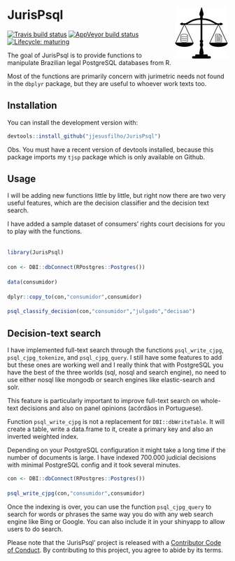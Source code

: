 
<!-- README.md is generated from README.Rmd. Please edit that file -->

# JurisPsql <img src='man/figures/logo.png' align="right" height="117" />

<!-- badges: start -->

[![Travis build
status](https://travis-ci.org/jjesusfilho/JurisPsql.svg?branch=master)](https://travis-ci.org/jjesusfilho/JurisPsql)
[![AppVeyor build
status](https://ci.appveyor.com/api/projects/status/github/jjesusfilho/JurisPsql?branch=master&svg=true)](https://ci.appveyor.com/project/jjesusfilho/JurisPsql)
[![Lifecycle:
maturing](https://img.shields.io/badge/lifecycle-maturing-blue.svg)](https://www.tidyverse.org/lifecycle/#maturing)
<!-- badges: end -->

The goal of JurisPsql is to provide functions to manipulate Brazilian
legal PostgreSQL databases from R.

Most of the functions are primarily concern with jurimetric needs not
found in the `dbplyr` package, but they are useful to whoever work texts
too.

## Installation

You can install the development version with:

``` r
devtools::install_github("jjesusfilho/JurisPsql")
```

Obs. You must have a recent version of devtools installed, because this
package imports my `tjsp` package which is only available on Github.

## Usage

I will be adding new functions little by little, but right now there are
two very useful features, which are the decision classifier and the
decision text search.

I have added a sample dataset of consumers’ rights court decisions for
you to play with the functions.

``` r

library(JurisPsql)

con <- DBI::dbConnect(RPostgres::Postgres())

data(consumidor)

dplyr::copy_to(con,"consumidor",consumidor)

psql_classify_decision(con,"consumidor","julgado","decisao")
```

## Decision-text search

I have implemented full-text search through the functions
`psql_write_cjpg`, `psql_cjpg_tokenize`, and `psql_cjpg_query`. I still
have some features to add but these ones are working well and I really
think that with PostgreSQL you have the best of the three worlds (sql,
nosql and search engine), no need to use either nosql like mongodb or
search engines like elastic-search and solr.

This feature is particularly important to improve full-text search on
whole-text decisions and also on panel opinions (acórdãos in
Portuguese).

Function `psql_write_cjpg` is not a replacement for `DBI::dbWriteTable`.
It will create a table, write a data.frame to it, create a primary key
and also an inverted weighted index.

Depending on your PostgreSQL configuration it might take a long time if
the number of documents is large. I have indexed 700.000 judicial
decisions with minimal PostgreSQL config and it took several minutes.

``` r
con <- DBI::dbConnect(RPostgres::Postgres())

psql_write_cjpg(con,"consumidor",consumidor)
```

Once the indexing is over, you can use the function `psql_cjpg_query` to
search for words or phrases the same way you do with any web search
engine like Bing or Google. You can also include it in your shinyapp to
allow users to do search.

Please note that the ‘JurisPsql’ project is released with a [Contributor
Code of Conduct](.github/CODE_OF_CONDUCT.md). By contributing to this
project, you agree to abide by its terms.
